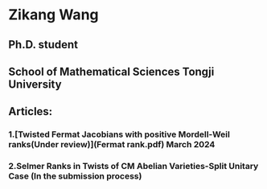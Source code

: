 # Zikang Wang
## Ph.D. student
## School of Mathematical Sciences Tongji University
## Articles:
### 1.[Twisted Fermat Jacobians with positive Mordell-Weil ranks(Under review)](Fermat rank.pdf)  March 2024
### 2.Selmer Ranks in Twists of CM Abelian Varieties-Split Unitary Case (In the submission process)
